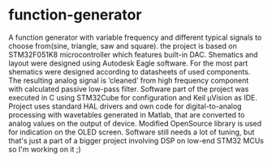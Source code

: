 # function-generator
A function generator with variable frequency and different typical signals to choose from(sine, triangle, saw and square).
the project is based on STM32F051K8 microcontroller which features built-in DAC. Shematics and layout were designed using Autodesk Eagle software. For the most part shematics were designed according to datasheets of used components. The resulting analog signal is ‘cleaned’ from high frequency component with calculated passive low-pass filter.
Software part of the project was executed in C using STM32Cube for configuration and Keil µVision as IDE. Project uses standard HAL drivers and own code for digital-to-analog processing with wavetables generated in Matlab, that are converted to analog values on the output of device. Modified OpenSource library is used for indication on the OLED screen.
Software still needs a lot of tuning, but that's just a part of a bigger project involving DSP on low-end STM32 MCUs so I'm working on it ;)
